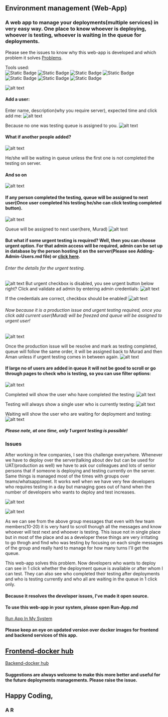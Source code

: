## Environment management (Web-App)

### A web app to manage your deployments(multiple services) in very easy way. One place to know whoever is deploying, whoever is testing, whoever is waiting in the queue for deployments.

Please see the issues to know why this web-app is developed and which problem it solves [Problems](#issues).

Tools used:  
![Static Badge](https://img.shields.io/badge/docker-4.33.0-red)
![Static Badge](https://img.shields.io/badge/java-21-blue)
![Static Badge](https://img.shields.io/badge/maven-3.9.8-red)
![Static Badge](https://img.shields.io/badge/node-22-red)
![Static Badge](https://img.shields.io/badge/Angular-18-red)
![Static Badge](https://img.shields.io/badge/mongo_db-latest_image-orange)
![Static Badge](https://img.shields.io/badge/mongo_express-latest_image-orange)


![alt text](image/1000.png)

#### Add a user:
Enter name, description(why you require server), expected time and click add me:
![alt text](image/1001.png)

Because no one was testing queue is assigned to you.
![alt text](image/1002.png)

#### What if another people added?
![alt text](image/1003.png)

He/she will be waiting in queue unless the first one is not completed the testing on server.

#### And so on
![alt text](image/1004.png)


#### If any person completed the testing, queue will be assigned to next user(Once user completed his testing he/she can click testing completed button).
![alt text](image/1005.png)

Queue will be assigned to next user(here, Murad)
![alt text](image/1006.png)

#### But what if some urgent testing is required? Well, then you can choose urgent option. For that admin access will be required, admin can be set up in database by the person hosting it on the server(Please see Adding-Admin-Users.md file) or [click here](Adding-Admin-Users.md).


###### Enter the details for the urgent testing.
![alt text](image/1011.png)
But urgent checkbox is disabled, you see urgent button below right? Click and validate ad admin by entering admin credentials:
![alt text](image/1012.png)

If the credentials are correct, checkbox should be enabled!
![alt text](image/1013.png)

###### Now because it is a production issue and urgent testing required, once you click add current user(Murad) will be freezed and queue will be assigned to urgent user!
![alt text](image/1014.png)

Once the production issue will be resolve and mark as testing completed, queue will follow the same order, it will be assigned back to Murad and then Aman unless if urgent testing comes in between again.
![alt text](image/1015.png)

#### If large no of users are added in queue it will not be good to scroll or go through pages to check who is testing, so you can use filter options:
![alt text](image/1016.png)

Completed will show the user who have completed the testing:
![alt text](image/1017.png)

Testing will always show a single user who is currently testing:
![alt text](image/1018.png)

Waiting will show the user who are waiting for deployment and testing:
![alt text](image/1019.png)


##### Please note, at one time, only 1 urgent testing is possible!


### Issues

After working in few companies, I see this challenge everywhere. Whenever we have to deploy over the server(talking about dev but can be used for UAT/production as well) we have to ask our colleagues and lots of senior persons that if someone is deploying and testing currently on the server. Same things is managed most of the times with groups over teams/whatsapp/meet. It works well when we have very few developers who requires testing in a day but managing goes out of hand when the number of developers who wants to deploy and test increases.

![alt text](image/1022.png)

![alt text](image/1023.png)

 

As we can see from the above group messages that even with few team members(10-20) it is very hard to scroll thorugh all the messages and know whoever will test next and whoever is testing. This issue not in single place but in most of the place and as a developer these things are very irritating to go throgh and find who was testing by focusing on each single messages of the group and really hard to manage for how many turns I'll get the queue.

This web-app solves this problem. Now developers who wants to deploy can see in 1 click whether the deployment queue is available or after whom I can test. They can also see who completed their testing after deployments and who is testing currently and who all are waiting in the queue in 1 click only.


#### Because it resolves the developer issues, I've made it open source.
#### To use this web-app in your system, please open Run-App.md

[Run App In My System](Run-App.md)


#### Please keep an eye on updated version over docker images for frontend and backend services of this app.

[Frontend-docker hub](https://hub.docker.com/repository/docker/helloardanish/environment-management-frontend/general)
--
[Backend-docker hub](https://hub.docker.com/repository/docker/helloardanish/environment-management-backend/general)

#### Suggestions are always welcome to make this more better and useful for the future deployments managements. Please raise the issue.

## Happy Coding,
### A R
